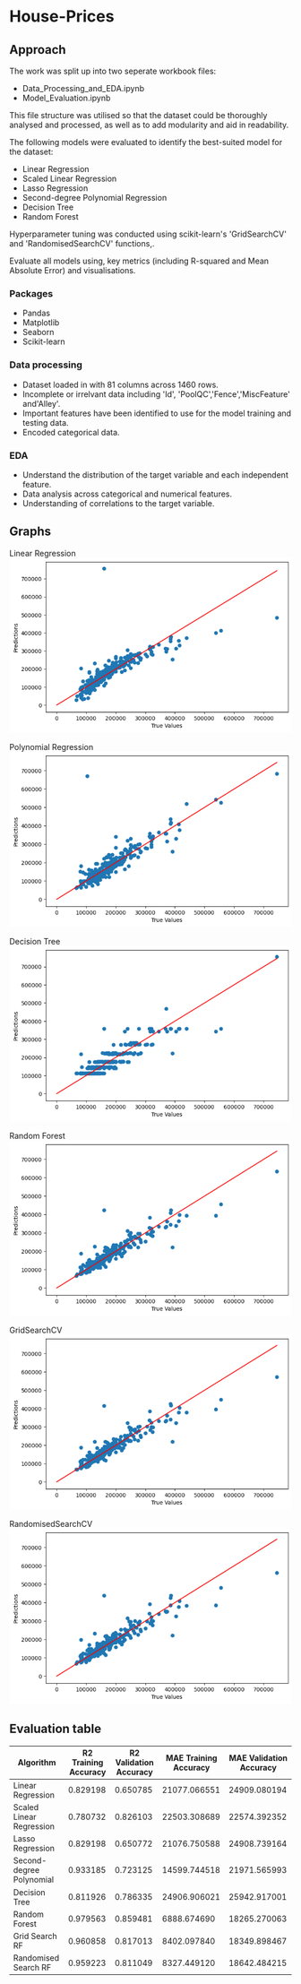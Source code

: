 # House-Prices

## Approach

The work was split up into two seperate workbook files:
- Data_Processing_and_EDA.ipynb
- Model_Evaluation.ipynb

This file structure was utilised so that the dataset could be thoroughly analysed and processed, as well as to add modularity and aid in readability. 

The following models were evaluated to identify the best-suited model for the dataset:
- Linear Regression
- Scaled Linear Regression
- Lasso Regression
- Second-degree Polynomial Regression
- Decision Tree
- Random Forest

Hyperparameter tuning was conducted using scikit-learn's 'GridSearchCV' and 'RandomisedSearchCV' functions,.

Evaluate all models using, key metrics (including R-squared and Mean Absolute Error) and visualisations.

### Packages
- Pandas
- Matplotlib
- Seaborn
- Scikit-learn
  
### Data processing
- Dataset loaded in with 81 columns across 1460 rows.
- Incomplete or irrelvant data including 'Id', 'PoolQC','Fence','MiscFeature' and'Alley'.
- Important features have been identified to use for the model training and testing data.
- Encoded categorical data.
  
### EDA
- Understand the distribution of the target variable and each independent feature.
- Data analysis across categorical and numerical features.
- Understanding of correlations to the target variable.

## Graphs
Linear Regression
![Linear Regression](/graphs/LinearRegression.png)


Polynomial Regression
![Polynomial Regression](/graphs/PolynomialRegression.png)


Decision Tree
![Decision Tree](/graphs/DecisionTree.png)


Random Forest
![Random Forest](/graphs/RandomForest.png)


GridSearchCV
![Grid Search](/graphs/GridSearch.png)


RandomisedSearchCV
![Randomised Search](/graphs/RandomisedSearch.png)

## Evaluation table

|       Algorithm         | R2 Training Accuracy | R2 Validation Accuracy | MAE Training Accuracy | MAE Validation Accuracy |
| ------------------------- | ------------- | ------------- | ------------- | ------------- |
| Linear Regression         | 0.829198	    | 0.650785	    | 21077.066551  | 24909.080194  |
| Scaled Linear Regression  | 0.780732	    | 0.826103	    | 22503.308689	| 22574.392352  |
| Lasso Regression          | 0.829198	    | 0.650772	    | 21076.750588  | 24908.739164  |
| Second-degree Polynomial  | 0.933185	    | 0.723125	    | 14599.744518  | 21971.565993  |
| Decision Tree             | 0.811926	    | 0.786335	    | 24906.906021  | 25942.917001  |
| Random Forest             | 0.979563	    | 0.859481	    | 6888.674690	  | 18265.270063  |
| Grid Search RF            | 0.960858	    | 0.817013	    | 8402.097840	  | 18349.898467  |
| Randomised Search RF      | 0.959223	    | 0.811049	    | 8327.449120	  | 18642.484215  |
